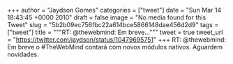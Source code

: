 
+++
author = "Jaydson Gomes"
categories = ["tweet"]
date = "Sun Mar 14 18:43:45 +0000 2010"
draft = false
image = "No media found for this Tweet"
slug = "5b2b09ec756fbc22a614bce5866148dae456d2d9"
tags = ["tweet"]
title = """RT: @thewebmind: Em breve..."""
tweet = true
tweet_url = "https://twitter.com/jaydson/status/10479695751"
+++
RT: @thewebmind: Em breve o #TheWebMind contará com novos módulos nativos. Aguardem novidades.
